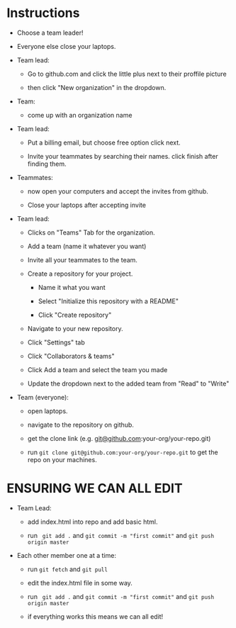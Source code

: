 # Instructions

* Choose a team leader!

* Everyone else close your laptops.

* Team lead: 

    * Go to github.com and click the little plus next to their proffile picture

    * then click "New organization" in the dropdown.

* Team: 

    * come up with an organization name

* Team lead: 

    * Put a billing email, but choose free option click next.

    * Invite your teammates by searching their names. click finish after finding them.

* Teammates: 

    * now open your computers and accept the invites from github.

    * Close your laptops after accepting invite

* Team lead:

    * Clicks on "Teams" Tab for the organization.

    * Add a team (name it whatever you want)

    * Invite all your teammates to the team.

    * Create a repository for your project.

        * Name it what you want

        * Select "Initialize this repository with a README"

        * Click "Create repository"

    * Navigate to your new repository.

    * Click "Settings" tab

    * Click "Collaborators & teams"

    * Click Add a team and select the team you made

    * Update the dropdown next to the added team from "Read" to "Write"

* Team (everyone):

    * open laptops.

    * navigate to the repository on github.

    * get the clone link (e.g. git@github.com:your-org/your-repo.git)

    * run ``` git clone git@github.com:your-org/your-repo.git ``` to get the repo on your machines.

# ENSURING WE CAN ALL EDIT

* Team Lead:

    * add index.html into repo and add basic html.

    * run ``` git add .``` and ``` git commit -m "first commit" ``` and ``` git push origin master ```

* Each other member one at a time:

    * run ``` git fetch ``` and ``` git pull ```

    * edit the index.html file in some way.

    * run ``` git add .``` and ``` git commit -m "first commit" ``` and ``` git push origin master ```

    * if everything works this means we can all edit!